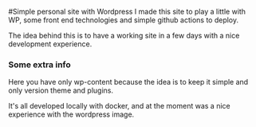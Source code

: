 #Simple personal site with Wordpress
I made this site to play a little with WP, some front end technologies and simple github actions to deploy.

The idea behind this is to have a working site in a few days with a nice development experience.

### Some extra info
Here you have only wp-content because the idea is to keep it simple and only version theme and plugins.

It's all developed locally with docker, and at the moment was a nice experience with the wordpress image.